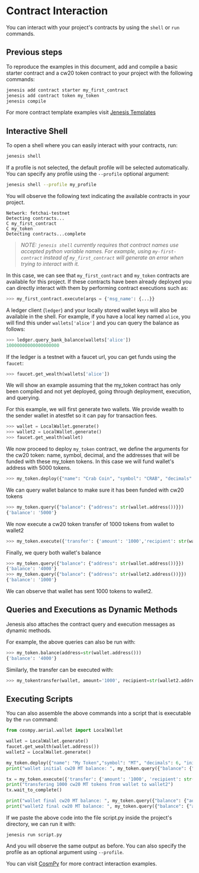 # Contract Interaction

You can interact with your project's contracts by using the ```shell``` or ```run``` commands.

## Previous steps

To reproduce the examples in this document, add and compile a basic starter contract and a cw20 token contract to your project with the following commands:

```bash
jenesis add contract starter my_first_contract
jenesis add contract token my_token
jenesis compile
```

For more contract template examples visit [Jenesis Templates](https://github.com/fetchai/jenesis-templates)

## Interactive Shell

To open a shell where you can easily interact with your contracts, run:
```bash
jenesis shell
```
If a profile is not selected, the default profile will be selected automatically. You can specify any profile using the `--profile` optional argument:

```bash
jenesis shell --profile my_profile
```

You will observe the following text indicating the available contracts in your project.

```
Network: fetchai-testnet
Detecting contracts...
C my_first_contract
C my_token
Detecting contracts...complete
```
> *NOTE: `jenesis shell` currently requires that contract names use accepted python variable names. For example, using `my-first-contract` instead of `my_first_contract` will generate an error when trying to interact with it.*

In this case, we can see that `my_first_contract` and `my_token` contracts are available for this project. If these contracts have been already deployed you can directly interact with them by performing contract executions such as:

```python
>>> my_first_contract.execute(args = {'msg_name': {...}}
```

A ledger client (`ledger`) and your locally stored wallet keys will also be available in the shell. For example, if you have a local key named `alice`, you will find this under `wallets['alice']` and you can query the balance as follows:
```python
>>> ledger.query_bank_balance(wallets['alice'])
10000000000000000000
```

If the ledger is a testnet with a faucet url, you can get funds using the `faucet`:
```python
>>> faucet.get_wealth(wallets['alice'])
```

We will show an example assuming that the my_token contract has only been compiled and not yet deployed, going through deployment, execution, and querying.

For this example, we will first generate two wallets. We provide wealth to the sender wallet in atestfet so it can pay for transaction fees.

```python
>>> wallet = LocalWallet.generate()
>>> wallet2 = LocalWallet.generate()
>>> faucet.get_wealth(wallet)
```

We now proceed to deploy `my_token` contract, we define the arguments for the cw20 token: name, symbol, decimal, and the addresses that will be funded with these my_token tokens. In this case we will fund wallet's address with 5000 tokens.
```python
>>> my_token.deploy({"name": "Crab Coin", "symbol": "CRAB", "decimals": 6, "initial_balances": [{"address": str(wallet.address()), "amount": "5000"}]}, wallet)
```

We can query wallet balance to make sure it has been funded with cw20 tokens

```python
>>> my_token.query({"balance": {"address": str(wallet.address())}})
{'balance': '5000'}
```

We now execute a cw20 token transfer of 1000 tokens from wallet to wallet2

```python
>>> my_token.execute({'transfer': {'amount': '1000','recipient': str(wallet2.address())}}, sender=wallet)
```

Finally, we query both wallet's balance

```python
>>> my_token.query({"balance": {"address": str(wallet.address())}})
{'balance': '4000'}
>>> my_token.query({"balance": {"address": str(wallet2.address())}})
{'balance': '1000'}
```
We can observe that wallet has sent 1000 tokens to wallet2.

## Queries and Executions as Dynamic Methods

Jenesis also attaches the contract query and execution messages as dynamic methods.

For example, the above queries can also be run with:
```python
>>> my_token.balance(address=str(wallet.address()))
{'balance': '4000'}
```

Similarly, the transfer can be executed with:
```python
>>> my_tokentransfer(wallet, amount='1000', recipient=str(wallet2.address()))
```

## Executing Scripts

You can also assemble the above commands into a script that is executable by the  ```run``` command:
```python
from cosmpy.aerial.wallet import LocalWallet

wallet = LocalWallet.generate()
faucet.get_wealth(wallet.address())
wallet2 = LocalWallet.generate()

my_token.deploy({"name": "My Token","symbol": "MT", "decimals": 6, "initial_balances": [{"address": str(wallet.address()), "amount": "5000"}]}, wallet)
print("wallet initial cw20 MT balance: ", my_token.query({"balance": {"address": str(wallet.address())}}))

tx = my_token.execute({'transfer': {'amount': '1000', 'recipient': str(wallet2.address())}}, sender=wallet)
print("transfering 1000 cw20 MT tokens from wallet to wallet2")
tx.wait_to_complete()

print("wallet final cw20 MT balance: ", my_token.query({"balance": {"address": str(wallet.address())}}))
print("wallet2 final cw20 MT balance: ", my_token.query({"balance": {"address": str(wallet2.address())}}))
```

If we paste the above code into the file script.py inside the project's directory, we can run it with:

```
jenesis run script.py
```

And you will observe the same output as before. You can also specify the profile as an optional argument using `--profile`.

You can visit [CosmPy](https://docs.fetch.ai/CosmPy/) for more contract interaction examples.
